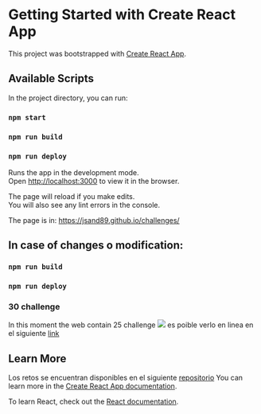 # Getting Started with Create React App

This project was bootstrapped with [Create React App](https://github.com/facebook/create-react-app).

## Available Scripts

In the project directory, you can run:

### `npm start`
### `npm run build`
### `npm run deploy`

Runs the app in the development mode.\
Open [http://localhost:3000](http://localhost:3000) to view it in the browser.

The page will reload if you make edits.\
You will also see any lint errors in the console.

The page is in:
https://jsand89.github.io/challenges/

## In case of changes o modification:

### `npm run build`
### `npm run deploy`

### 30 challenge 

In this moment the web contain 25 challenge 
![](https://i.ibb.co/Y3dLzbD/Diapositiva2.png)
es poible verlo en linea en el siguiente [link](https://jsand89.github.io/challenges/ "30 retos 30 dias")

## Learn More
Los retos se encuentran disponibles en el siguiente [repositorio](https://github.com/JSand89/Retos)
You can learn more in the [Create React App documentation](https://facebook.github.io/create-react-app/docs/getting-started).

To learn React, check out the [React documentation](https://reactjs.org/).
